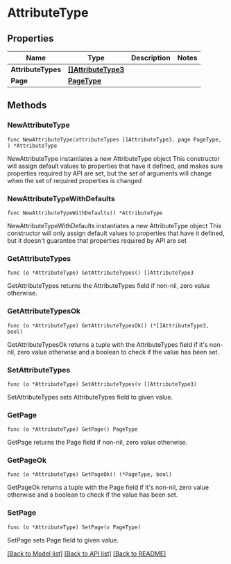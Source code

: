 # AttributeType

## Properties

Name | Type | Description | Notes
------------ | ------------- | ------------- | -------------
**AttributeTypes** | [**[]AttributeType3**](AttributeType3.md) |  | 
**Page** | [**PageType**](PageType.md) |  | 

## Methods

### NewAttributeType

`func NewAttributeType(attributeTypes []AttributeType3, page PageType, ) *AttributeType`

NewAttributeType instantiates a new AttributeType object
This constructor will assign default values to properties that have it defined,
and makes sure properties required by API are set, but the set of arguments
will change when the set of required properties is changed

### NewAttributeTypeWithDefaults

`func NewAttributeTypeWithDefaults() *AttributeType`

NewAttributeTypeWithDefaults instantiates a new AttributeType object
This constructor will only assign default values to properties that have it defined,
but it doesn't guarantee that properties required by API are set

### GetAttributeTypes

`func (o *AttributeType) GetAttributeTypes() []AttributeType3`

GetAttributeTypes returns the AttributeTypes field if non-nil, zero value otherwise.

### GetAttributeTypesOk

`func (o *AttributeType) GetAttributeTypesOk() (*[]AttributeType3, bool)`

GetAttributeTypesOk returns a tuple with the AttributeTypes field if it's non-nil, zero value otherwise
and a boolean to check if the value has been set.

### SetAttributeTypes

`func (o *AttributeType) SetAttributeTypes(v []AttributeType3)`

SetAttributeTypes sets AttributeTypes field to given value.


### GetPage

`func (o *AttributeType) GetPage() PageType`

GetPage returns the Page field if non-nil, zero value otherwise.

### GetPageOk

`func (o *AttributeType) GetPageOk() (*PageType, bool)`

GetPageOk returns a tuple with the Page field if it's non-nil, zero value otherwise
and a boolean to check if the value has been set.

### SetPage

`func (o *AttributeType) SetPage(v PageType)`

SetPage sets Page field to given value.



[[Back to Model list]](../README.md#documentation-for-models) [[Back to API list]](../README.md#documentation-for-api-endpoints) [[Back to README]](../README.md)


